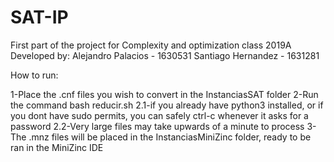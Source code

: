 # SAT-IP
First part of the project for Complexity and optimization class 2019A
Developed by:
Alejandro Palacios - 1630531
Santiago Hernandez - 1631281

How to run:

1-Place the .cnf files you wish to convert in the InstanciasSAT folder
2-Run the command bash reducir.sh
2.1-if you already have python3 installed, or if you dont have sudo permits, you can safely ctrl-c whenever it asks for a password
2.2-Very large files may take upwards of a minute to process
3-The .mnz files will be placed in the InstanciasMiniZinc folder, ready to be ran in the MiniZinc IDE
